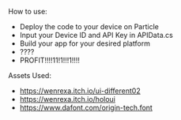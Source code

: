 How to use:
- Deploy the code to your device on Particle
- Input your Device ID and API Key in APIData.cs
- Build your app for your desired platform
- ????
- PROFIT!!!!11!1!!!1!!!!

Assets Used:
- https://wenrexa.itch.io/ui-different02
- https://wenrexa.itch.io/holoui
- https://www.dafont.com/origin-tech.font

